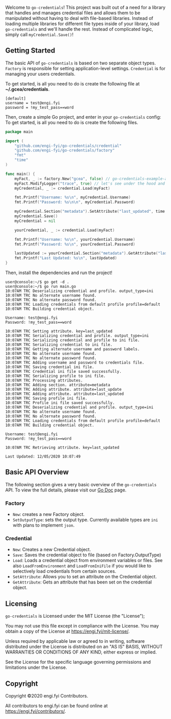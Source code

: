 Welcome to `go-credentials`! This project was built out of a need for a library that handles and manages credential files and allows them to be manipulated without having to deal with file-based libraries. Instead of loading multiple libraries for different file types inside of your library, load `go-credentials` and we'll handle the rest. Instead of complicated logic, simply call `myCredential.Save()`!

## Getting Started
The basic API of `go-credentials` is based on two separate object types. `Factory` is responsible for setting application-level settings. `Credential` is for managing your users credentials.

To get started, is all you need to do is create the following file at __~/.gcea/credentials__.
```
[default]
username = test@engi.fyi
password = !my_test_pass==word
```
Then, create a simple Go project, and enter in your `go-credentials` config:
To get started, is all you need to do is create the following files.
```go
package main

import (
    "github.com/engi-fyi/go-credentials/credential"
    "github.com/engi-fyi/go-credentials/factory"
    "fmt" 
    "time"
)

func main() {
	myFact, _ := factory.New("gcea", false) // go-credentials-example-application
	myFact.ModifyLogger("trace", true) // let's see under the hood and make it pretty.
	myCredential, _ := credential.Load(myFact)

	fmt.Printf("Username: %s\n", myCredential.Username)
	fmt.Printf("Password: %s\n\n", myCredential.Password)

	myCredential.Section("metadata").SetAttribute("last_updated", time.Now().Format("02/01/2006 15:04:05"))
	myCredential.Save()
	myCredential = nil

	yourCredential, _ := credential.Load(myFact)

	fmt.Printf("Username: %s\n", yourCredential.Username)
	fmt.Printf("Password: %s\n", yourCredential.Password)

	lastUpdated := yourCredential.Section("metadata").GetAttribute("last_updated")
	fmt.Printf("Last Updated: %s\n", lastUpdated)
}
```

Then, install the dependencies and run the project!
```
user@console:~/$ go get -d .
user@console:~/$ go run main.go
10:07AM TRC Deserializing credential and profile. output_type=ini
10:07AM TRC No alternate username found.
10:07AM TRC No alternate password found.
10:07AM TRC Loading credentials from default profile profile=default
10:07AM TRC Building credential object.

Username: test@engi.fyi
Password: !my_test_pass==word

10:07AM TRC Setting attribute. key=last_updated
10:07AM TRC Serializing credential and profile. output_type=ini
10:07AM TRC Serializing credential and profile to ini file.
10:07AM TRC Serializing credential to ini file.
10:07AM TRC Getting alternate username and password labels.
10:07AM TRC No alternate username found.
10:07AM TRC No alternate password found.
10:07AM TRC Adding username and password to credentials file.
10:07AM TRC Saving credential ini file.
10:07AM TRC Credential ini file saved successfully.
10:07AM TRC Serializing profile to ini file.
10:07AM TRC Processing attributes.
10:07AM TRC Adding section. attribute=metadata
10:07AM TRC Adding attribute. attribute=last_update
10:07AM TRC Adding attribute. attribute=last_updated
10:07AM TRC Saving profile ini file.
10:07AM TRC Profile ini file saved successfully.
10:07AM TRC Deserializing credential and profile. output_type=ini
10:07AM TRC No alternate username found.
10:07AM TRC No alternate password found.
10:07AM TRC Loading credentials from default profile profile=default
10:07AM TRC Building credential object.

Username: test@engi.fyi
Password: !my_test_pass==word

10:07AM TRC Retrieving attribute. key=last_updated

Last Updated: 12/05/2020 10:07:49

```
## Basic API Overview
The following section gives a very basic overview of the `go-credentials` API. To view the full details, please visit our [Go Doc](https://pkg.go.dev/mod/github.com/engi-fyi/go-credentials) page.
### Factory

- `New`: creates a new Factory object.
- `SetOutputType`: sets the output type. Currently available types are `ini` with plans to implement `json`.

### Credential

 - `New`: Creates a new Credential object.
 - `Save`: Saves the credential object to file (based on Factory.OutputType)
 - `Load`: Loads a credential object from environment variables or files. See also `LoadFromEnvironment` and `LoadFromIniFile` if you would like to selectively load credentials from certain sources.
 - `SetAttribute`: Allows you to set an attribute on the Credential object.
 - `GetAttribute`: Gets an attribute that has been set on the credential object.
 
## Licensing

`go-credentials` is Licensed under the MIT License (the "License");

You may not use this file except in compliance with the License.
You may obtain a copy of the License at https://engi.fyi/mit-license/.

Unless required by applicable law or agreed to in writing, software
distributed under the License is distributed on an "AS IS" BASIS,
WITHOUT WARRANTIES OR CONDITIONS OF ANY KIND, either express or implied.

See the License for the specific language governing permissions and
limitations under the License.

## Copyright

Copyright &copy;2020 engi.fyi Contributors.

All contributors to engi.fyi can be found online at https://engi.fyi/contributors/.